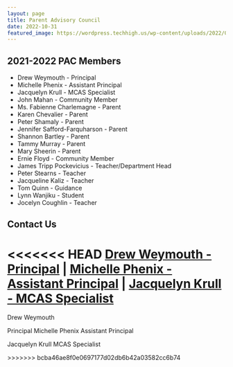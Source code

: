 ```yaml
---
layout: page
title: Parent Advisory Council
date: 2022-10-31
featured_image: https://wordpress.techhigh.us/wp-content/uploads/2022/04/julia-taubitz-FV-Jk0IAuhw-unsplash-1.jpg
---
```


## 2021-2022 PAC Members
- Drew Weymouth - Principal
- Michelle Phenix - Assistant Principal
- Jacquelyn Krull - MCAS Specialist
- John Mahan - Community Member
- Ms. Fabienne Charlemagne - Parent
- Karen Chevalier - Parent
- Peter Shamaly - Parent
- Jennifer Safford-Farquharson - Parent
- Shannon Bartley - Parent
- Tammy Murray - Parent
- Mary Sheerin - Parent
- Ernie Floyd - Community Member
- James Tripp Pockevicius - Teacher/Department Head
- Peter Stearns - Teacher
- Jacqueline Kaliz - Teacher
- Tom Quinn - Guidance
- Lynn Wanjiku - Student
- Jocelyn Coughlin - Teacher

## Contact Us

<<<<<<< HEAD
 [Drew Weymouth - Principal](mailto:weymouthdg@worcesterschools.net) | [Michelle Phenix - Assistant Principal](mailto:phenixm@worcesterschools.net) | [ Jacquelyn Krull - MCAS Specialist](mailto:krullj@worcesterschools.net)
=======
<div>

Drew Weymouth 

</div>

Principal Michelle Phenix Assistant Principal 

<div>

Jacquelyn Krull MCAS Specialist

</div>
>>>>>>> bcba46ae8f0e0697177d02db6b42a03582cc6b74
